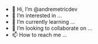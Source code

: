 - 👋 Hi, I’m @andremetricdev
- 👀 I’m interested in ...
- 🌱 I’m currently learning ...
- 💞️ I’m looking to collaborate on ...
- 📫 How to reach me ...

<!---
andremetricdev/andremetricdev is a ✨ special ✨ repository because its `README.md` (this file) appears on your GitHub profile.
You can click the Preview link to take a look at your changes.
--->
